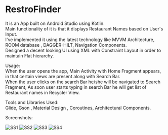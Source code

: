 # RestroFinder
It is an App built on Android Studio using Kotlin.  
Main functionality of it is that it displays Restaurant Names based on User's Input.  
I've implemented it using the latest technology like MVVM Architecture, ROOM database , DAGGER-HILT, Navigation Components.  
Designed a decent looking UI using XML with Constraint Layout in order to maintain Flat hierarchy.  

Usage:  
When the user opens the app, Main Activity with Home Fragment appears, in that certain views are present along with Search Bar.  
When the user clicks on the search Bar he/she will be navigated to Search Fragment, As soon user starts typing in search Bar he will get list of Restaurant names in Recycler View.  

Tools and Libraries Used:  
Glide, Gson , Material Design , Coroutines, Architectural Components.  

Screenshots:  

![SS1](https://user-images.githubusercontent.com/52295247/207039904-bce3ad73-39b9-4216-aa6c-a1d3430dfe15.jpeg)
![SS2](https://user-images.githubusercontent.com/52295247/207039918-1d677e23-2f93-4920-9885-f8a895d0e750.jpeg)
![SS3](https://user-images.githubusercontent.com/52295247/207039939-d311fa95-7d05-470a-9b4a-60d5c37c8302.jpeg)
![SS4](https://user-images.githubusercontent.com/52295247/207039950-154f8336-7f4a-4111-8d83-52deab4df43f.jpeg)




